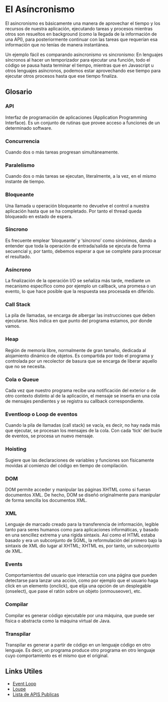 # El Asíncronismo

El asincronismo es básicamente una manera de aprovechar el tiempo y los recursos de nuestra aplicación,
ejecutando tareas y procesos mientras otros son resueltos en background (como la llegada de la información de una API),
para posteriormente continuar con las tareas que requerían esa información que no tenías de manera instantánea.

Un ejemplo fácil es comparando asincronismo vs sincronismo: En lenguajes síncronos al hacer un temporizador
para ejecutar una función, todo el código se pausa hasta terminar el tiempo,
mientras que en Javascript u otros lenguajes asíncronos, podemos estar aprovechando ese tiempo para ejecutar
otros procesos hasta que ese tiempo finaliza.

## Glosario

### API

Interfaz de programación de aplicaciones (Application Programming Interface). Es un conjunto de
rutinas que provee acceso a funciones de un determinado software.

### Concurrencia

Cuando dos o más tareas progresan simultáneamente.

### Paralelismo

Cuando dos o más tareas se ejecutan, literalmente, a la vez, en el mismo instante de tiempo.

### Bloqueante

Una llamada u operación bloqueante no devuelve el control a nuestra aplicación hasta que se ha
completado. Por tanto el thread queda bloqueado en estado de espera.

### Síncrono

Es frecuente emplear ‘bloqueante’ y ‘síncrono’ como sinónimos, dando a entender que toda la
operación de entrada/salida se ejecuta de forma secuencial y, por tanto, debemos esperar a que
se complete para procesar el resultado.

### Asíncrono

La finalización de la operación I/O se señaliza más tarde, mediante un mecanismo específico
como por ejemplo un callback, una promesa o un evento, lo que hace posible que la respuesta
sea procesada en diferido.

### Call Stack

La pila de llamadas, se encarga de albergar las instrucciones que deben ejecutarse. Nos indica en
que punto del programa estamos, por donde vamos.

### Heap

Región de memoria libre, normalmente de gran tamaño, dedicada al alojamiento dinámico de
objetos. Es compartida por todo el programa y controlada por un recolector de basura que se
encarga de liberar aquello que no se necesita.

### Cola o Queue

Cada vez que nuestro programa recibe una notificación del exterior o de otro contexto distinto al
de la aplicación, el mensaje se inserta en una cola de mensajes pendientes y se registra su
callback correspondiente.

### Eventloop o Loop de eventos

Cuando la pila de llamadas (call stack) se vacía, es decir, no hay nada más que ejecutar, se
procesan los mensajes de la cola. Con cada ‘tick’ del bucle de eventos, se procesa un nuevo
mensaje.

### Hoisting

Sugiere que las declaraciones de variables y funciones son físicamente movidas al comienzo del
código en tiempo de compilación.

### DOM

DOM permite acceder y manipular las páginas XHTML como si fueran documentos XML. De
hecho, DOM se diseñó originalmente para manipular de forma sencilla los documentos XML.

### XML

Lenguaje de marcado creado para la transferencia de información, legible tanto para seres
humanos como para aplicaciones informáticas, y basado en una sencillez extrema y una rígida
sintaxis. Así como el HTML estaba basado y era un subconjunto de SGML, la reformulación del
primero bajo la sintaxis de XML dio lugar al XHTML; XHTML es, por tanto, un subconjunto de
XML.

### Events

Comportamientos del usuario que interactúa con una página que pueden detectarse para lanzar
una acción, como por ejemplo que el usuario haga click en un elemento (onclick), que elija una
opción de un desplegable (onselect), que pase el ratón sobre un objeto (onmouseover), etc.

### Compilar

Compilar es generar código ejecutable por una máquina, que puede ser física o abstracta como
la máquina virtual de Java.

### Transpilar

Transpilar es generar a partir de código en un lenguaje código en otro lenguaje. Es decir, un
programa produce otro programa en otro lenguaje cuyo comportamiento es el mismo que el
original.

## Links Utiles

- [Event Loop](https://platzi.com/clases/1642-javascript-profesional/22169-event-loop)
- [Loupe](http://latentflip.com/loupe/?code=JC5vbignYnV0dG9uJywgJ2NsaWNrJywgZnVuY3Rpb24gb25DbGljaygpIHsKICAgIHNldFRpbWVvdXQoZnVuY3Rpb24gdGltZXIoKSB7CiAgICAgICAgY29uc29sZS5sb2coJ1lvdSBjbGlja2VkIHRoZSBidXR0b24hJyk7ICAgIAogICAgfSwgMjAwMCk7Cn0pOwoKY29uc29sZS5sb2coIkhpISIpOwoKc2V0VGltZW91dChmdW5jdGlvbiB0aW1lb3V0KCkgewogICAgY29uc29sZS5sb2coIkNsaWNrIHRoZSBidXR0b24hIik7Cn0sIDUwMDApOwoKY29uc29sZS5sb2coIldlbGNvbWUgdG8gbG91cGUuIik7!!!PGJ1dHRvbj5DbGljayBtZSE8L2J1dHRvbj4%3D)
- [Lista de APIS Publicas](https://github.com/public-apis/public-apis)
